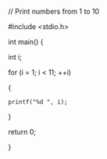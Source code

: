 // Print numbers from 1 to 10 


#include <stdio.h>



int main() {


  int i;



  for (i = 1; i < 11; ++i)


  {


    printf("%d ", i);


  }


  return 0;


}
